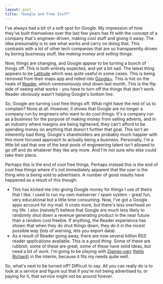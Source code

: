 ```yaml
---
layout: post
title: "Google and Free Stuff"
---
```

I've always had a bit of a soft spot for Google. My impression of how they've built themselves over the last few years has fit with the concept of a company that's engineer-driven, making cool stuff and giving it away. The idea presumably is to see what works and carry on doing that. This contrasts with a lot of other tech companies that are so transparently driven by boring businessy stuff, like *making money* and *selling things*.

Now, things are changing, and Google appear to be turning a bunch of things off. This is both entirely expected, and yet a bit sad. The latest thing appears to be [Latitude](http://www.google.co.uk/latitude) which was quite useful in some cases. This is being removed from their maps app and rolled into [Google+](http://plus.google.com). This is hot on the heals of [Reader](http://www.google.com/reader), which ceremoniously shut down last month. This is the flip side of seeing what works - you have to turn off the things that don't work. Reader obviously wasn't helping Google's bottom line.

So, Google are turning cool free things off. What right have the rest of us to complain? None at all. However, it shows that Google are no longer a company run by engineers who want to do cool things. It's a company run as a business for the purpose of making money from selling adverts, and in an industry where margins are being tightened, they can't afford to be spending money on anything that doesn't further that goal. This isn't an inherently bad thing, Google's shareholders are probably much happier with this more focused approach to actually being a business. Personally, I'm a little bit sad that one of the best pools of engineering talent isn't allowed to go off and do whatever they like any more. And I'm not sure who else could take their place.

Perhaps this is the end of cool free things. Perhaps instead this is the end of cool free things where it's not immediately apparent that the user is the thing who is being sold to advertisers. A number of good results have happened as a result of this though:

* This has kicked me into giving Google money for things I use of theirs that I like. I used to run my own mailserver / spam system - great fun, very educational but a little time consuming. Now, I've got a Google apps account for my mail. It costs more, but there's less overhead on my life. I also (naively?) believe that Google are much less likely to randomly shut down a revenue generating product in the near future than a random cool freebie. If anything, the Reader experience has shown that when they do shut things down, they do it in the nicest possible way (lots of warning, lets you export data).
* As a result of Reader going away, there are now several billion RSS reader applications available. This is a *good thing*. Some of these are rubbish, some of these are great, some of these have solid ideas, but need a bit of work. I'm going to be playing with [Django-yarr](https://github.com/radiac/django-yarr) ([hello Richard](http://radiac.net)) in the interim, because it fits my needs quite well.

So, what's next to be turned off? Difficult to say. All you can really do is to look at a service and figure out that if you're not being advertised to, or paying for it, that service might not be around forever.
